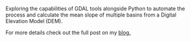 Exploring the capabilities of GDAL tools alongside Python to automate the process and calculate the mean slope of multiple basins from a Digital Elevation Model (DEM).

For more details check out the full post on my [blog.](https://jm-marcenaro.github.io/hugo-toha.github.io/posts/gdal/)